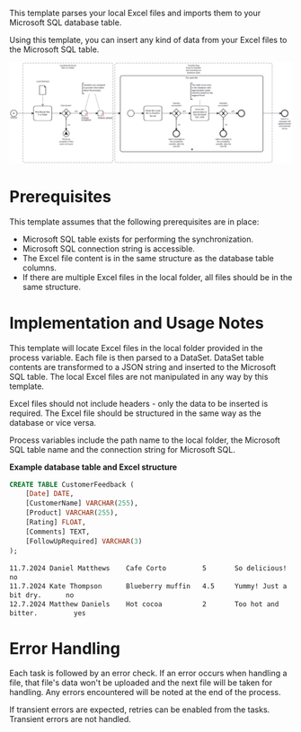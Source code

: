 This template parses your local Excel files and imports them to your Microsoft SQL database table.

Using this template, you can insert any kind of data from your Excel files to the Microsoft SQL table.

![Template](assets/Local_Excel_to_Microsoft_SQL.svg)

# Prerequisites

This template assumes that the following prerequisites are in place:

- Microsoft SQL table exists for performing the synchronization.
- Microsoft SQL connection string is accessible.
- The Excel file content is in the same structure as the database table columns.
- If there are multiple Excel files in the local folder, all files should be in the same structure.

# Implementation and Usage Notes

This template will locate Excel files in the local folder provided in the process variable. Each file is then parsed to a DataSet. DataSet table contents are transformed to a JSON string and inserted to the Microsoft SQL table. The local Excel files are not manipulated in any way by this template.

Excel files should not include headers - only the data to be inserted is required. The Excel file should be structured in the same way as the database or vice versa.

Process variables include the path name to the local folder, the Microsoft SQL table name and the connection string for Microsoft SQL.

**Example database table and Excel structure**

```sql
CREATE TABLE CustomerFeedback (
    [Date] DATE,
    [CustomerName] VARCHAR(255),
    [Product] VARCHAR(255),
    [Rating] FLOAT,
    [Comments] TEXT,
    [FollowUpRequired] VARCHAR(3)
);
```

```plaintext
11.7.2024 Daniel Matthews    Cafe Corto         5       So delicious!               no
11.7.2024 Kate Thompson      Blueberry muffin   4.5     Yummy! Just a bit dry.      no
12.7.2024 Matthew Daniels    Hot cocoa          2       Too hot and bitter.         yes
```

# Error Handling

Each task is followed by an error check. If an error occurs when handling a file, that file's data won't be uploaded and the next file will be taken for handling. Any errors encountered will be noted at the end of the process.

If transient errors are expected, retries can be enabled from the tasks. Transient errors are not handled.